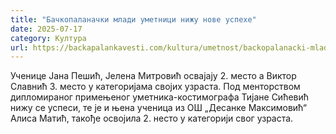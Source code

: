 ```yaml
---
title: "Бачкопаланачки млади уметници нижу нове успехе"
date: 2025-07-17
category: Култура
url: https://backapalankavesti.com/kultura/umetnost/backopalanacki-mladi-umetnici-nizu-nove-uspehe/
---
```


Ученице Јана Пешић, Јелена Митровић освајају 2. место а Виктор Славнић 3. место у категоријама својих узраста. Под менторством дипломираног примењеног уметника-костимографа Тијане Сићевић нижу се успеси, те је и њена ученица из ОШ „Десанке Максимовић“ Алиса Матић, такође освојила 2. несто у категорији свог узраста.
